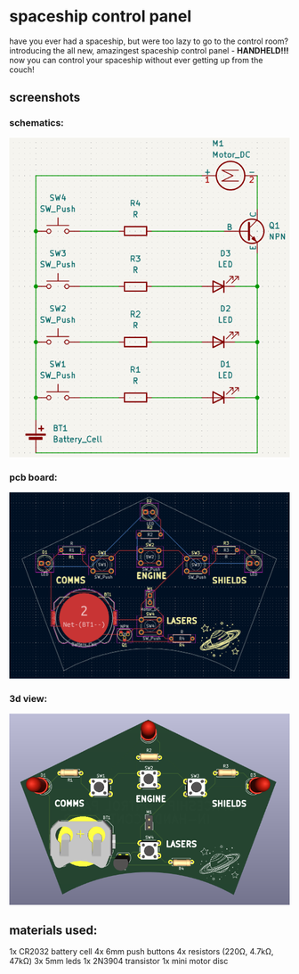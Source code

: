 # spaceship control panel

have you ever had a spaceship, but were too lazy to go to the control room?
introducing the all new, amazingest spaceship control panel - **HANDHELD!!!**
now you can control your spaceship without ever getting up from the couch!

## screenshots

### schematics:
![screenshot of schematics](image-2.png)

### pcb board:
![screenshot of pcb board](image.png)

### 3d view:
![screenshot of 3d view](image-1.png)

## materials used:

1x CR2032 battery cell
4x 6mm push buttons
4x resistors (220Ω, 4.7kΩ, 47kΩ)
3x 5mm leds
1x 2N3904 transistor
1x mini motor disc